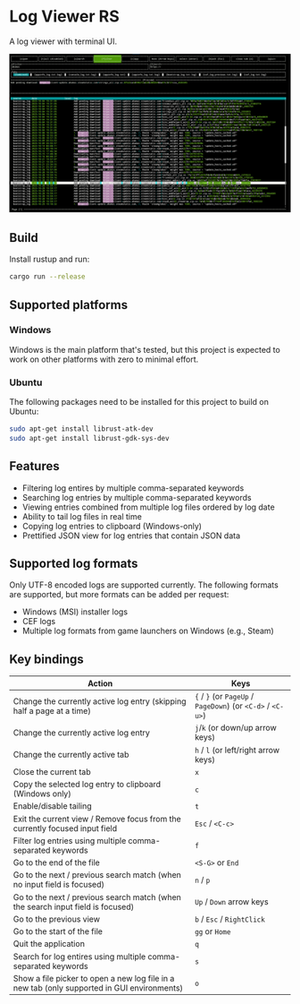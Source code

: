 # Log Viewer RS

A log viewer with terminal UI.

![screenshot](res/screenshot.png "screenshot")

## Build
Install rustup and run:
```sh
cargo run --release
```

## Supported platforms
### Windows

Windows is the main platform that's tested, but this project is expected to work on other platforms with zero to minimal effort.

### Ubuntu
The following packages need to be installed for this project to build on Ubuntu:

```sh
sudo apt-get install librust-atk-dev
sudo apt-get install librust-gdk-sys-dev
```

## Features
- Filtering log entires by multiple comma-separated keywords
- Searching log entries by multiple comma-separated keywords
- Viewing entries combined from multiple log files ordered by log date
- Ability to tail log files in real time
- Copying log entries to clipboard (Windows-only)
- Prettified JSON view for log entries that contain JSON data

## Supported log formats
Only UTF-8 encoded logs are supported currently. The following formats are supported, but more formats can be added per request:
- Windows (MSI) installer logs
- CEF logs
- Multiple log formats from game launchers on Windows (e.g., Steam)

## Key bindings
| Action | Keys |
| ---  | ---     |
| Change the currently active log entry (skipping half a page at a time) | `{` / `}` (or `PageUp` / `PageDown`) (or `<C-d>` / `<C-u>`) |
| Change the currently active log entry | `j`/`k` (or down/up arrow keys) |
| Change the currently active tab | `h` / `l` (or left/right arrow keys)  |
| Close the current tab | `x` |
| Copy the selected log entry to clipboard (Windows only) | `c` | 
| Enable/disable tailing | `t` |
| Exit the current view / Remove focus from the currently focused input field | `Esc` / `<C-c>`|
| Filter log entries using multiple comma-separated keywords | `f` |
| Go to the end of the file | `<S-G>` or `End` | 
| Go to the next / previous search match (when no input field is focused) | `n` / `p` | 
| Go to the next / previous search match (when the search input field is focused) | `Up` / `Down` arrow keys | 
| Go to the previous view | `b` / `Esc` / `RightClick` |
| Go to the start of the file | `gg` or `Home` | 
| Quit the application | `q` |
| Search for log entires using multiple comma-separated keywords | `s` |
| Show a file picker to open a new log file in a new tab (only supported in GUI environments) | `o` |

